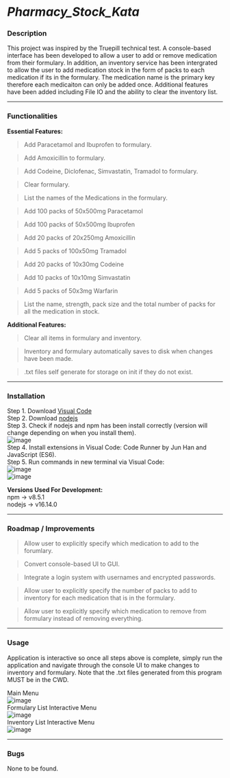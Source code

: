 # _Pharmacy_Stock_Kata_

### Description  
This project was inspired by the Truepill technical test. A console-based interface has been developed to allow a user to add or remove medication from their formulary. In addition, an inventory service has been intergrated to allow the user to add medication stock in the form of packs to each medication if its in the formulary. The medication name is the primary key therefore each medicaiton can only be added once. Additional features have been added including File IO and the ability to clear the inventory list.

---
### Functionalities  
**Essential Features:**
> Add Paracetamol and Ibuprofen to formulary.

> Add Amoxicillin to formulary.

> Add Codeine, Diclofenac, Simvastatin, Tramadol to formulary.

> Clear formulary.

> List the names of the Medications in the formulary.

> Add 100 packs of 50x500mg Paracetamol

> Add 100 packs of 50x500mg Ibuprofen

> Add 20 packs of 20x250mg Amoxicillin

> Add 5 packs of 100x50mg Tramadol

> Add 20 packs of 10x30mg Codeine

> Add 10 packs of 10x10mg Simvastatin

> Add 5 packs of 50x3mg Warfarin

> List the name, strength, pack size and the total number of packs for all the medication in stock.  


**Additional Features:**
> Clear all items in formulary and inventory.

> Inventory and formulary automatically saves to disk when changes have been made.

> .txt files self generate for storage on init if they do not exist.


---
### Installation  

Step 1. Download [Visual Code](https://code.visualstudio.com)  
Step 2. Download [nodejs](https://nodejs.org/en/download)  
Step 3. Check if nodejs and npm has been install correctly (version will change depending on when you install them).  
![image](https://user-images.githubusercontent.com/43963470/155549632-9a6af5c2-ed16-466e-ba89-b6fbbe1dc6ab.png)  
Step 4. Install extensions in Visual Code: Code Runner by Jun Han and JavaScript (ES6).  
Step 5. Run commands in new terminal via Visual Code:  
![image](https://user-images.githubusercontent.com/43963470/155550411-22d46559-3914-42c4-9a48-db77aea8f6d4.png)  
![image](https://user-images.githubusercontent.com/43963470/155550768-ec5844b0-3400-49b0-b62d-da32eccbe110.png)   
  
**Versions Used For Development:**  
npm -> v8.5.1  
nodejs -> v16.14.0  


---
### Roadmap / Improvements
> Allow user to explicitly specify which medication to add to the forumlary.

> Convert console-based UI to GUI.

> Integrate a login system with usernames and encrypted passwords.

> Allow user to explicitly specify the number of packs to add to inventory for each medication that is in the formulary.  

>  Allow user to explicitly specify which medication to remove from formulary instead of removing everything.  

---
### Usage  
Application is interactive so once all steps above is complete, simply run the application and navigate through the console UI to make changes to inventory and formulary. Note that the .txt files generated from this program MUST be in the CWD.  
  
Main Menu  
![image](https://user-images.githubusercontent.com/43963470/155552249-48a1a060-2e2d-4003-9f12-87ec2897c95b.png)  
Formulary List Interactive Menu  
![image](https://user-images.githubusercontent.com/43963470/155552316-4bd6c9da-3fe1-4479-8b6a-c09cc8441e0b.png)  
Inventory List Interactive Menu  
![image](https://user-images.githubusercontent.com/43963470/155552393-3050dd98-27e8-4310-a0ce-d79fa770ac77.png)

---
### Bugs  
None to be found.

